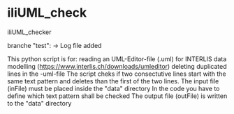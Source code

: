 # iliUML_check
iliUML_checker

branche "test":
-> Log file added

This python script is for:
reading an UML-Editor-file (.uml) for INTERLIS data modelling (https://www.interlis.ch/downloads/umleditor)
deleting duplicated lines in the -uml-file
The script cheks if two consectutive lines start with the same text pattern and deletes than the first of the two lines.
The input file (inFile) must be placed inside the "data" directory In the code you have to define which text pattern shall be checked
The output file (outFile) is written to the "data" directory
